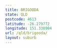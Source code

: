 ```yaml
---
title: BRIGOODA
state: QLD
postcode: 4613
latitude: -26.279772
longitude: 151.338904
url: /qld/brigooda/
layout: suburb
---
```

